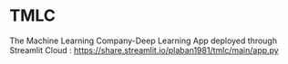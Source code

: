 # TMLC
The Machine Learning Company-Deep Learning
App deployed through Streamlit Cloud : https://share.streamlit.io/plaban1981/tmlc/main/app.py
